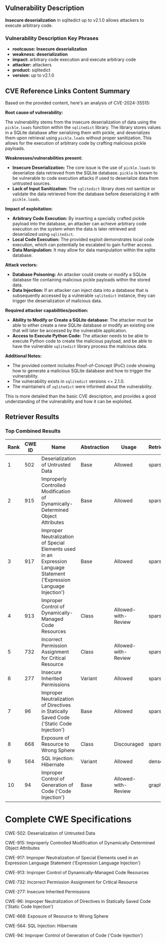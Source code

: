 ## Vulnerability Description
**Insecure **deserialization**** in sqlitedict up to v2.1.0 allows attackers to execute arbitrary code.

### Vulnerability Description Key Phrases
- **rootcause:** **Insecure deserialization**
- **weakness:** **deserialization**
- **impact:** arbitrary code execution and execute arbitrary code
- **attacker:** attackers
- **product:** sqlitedict
- **version:** up to v2.1.0

## CVE Reference Links Content Summary
Based on the provided content, here's an analysis of CVE-2024-35515:

**Root cause of vulnerability:**

The vulnerability stems from the insecure deserialization of data using the `pickle.loads` function within the `sqlitedict` library. The library stores values in a SQLite database after serializing them with pickle, and deserializes them upon retrieval using `pickle.loads` without proper sanitization. This allows for the execution of arbitrary code by crafting malicious pickle payloads.

**Weaknesses/vulnerabilities present:**

*   **Insecure Deserialization:** The core issue is the use of `pickle.loads` to deserialize data retrieved from the SQLite database. `pickle` is known to be vulnerable to code execution attacks if used to deserialize data from untrusted sources.
*   **Lack of Input Sanitization:**  The `sqlitedict` library does not sanitize or validate the data retrieved from the database before deserializing it with `pickle.loads`.

**Impact of exploitation:**

*   **Arbitrary Code Execution:** By inserting a specially crafted pickle payload into the database, an attacker can achieve arbitrary code execution on the system when the data is later retrieved and deserialized using `sqlitedict`.
*   **Local Code Execution:** The provided exploit demonstrates local code execution, which can potentially be escalated to gain further access.
*   **Data Manipulation:** It may allow for data manipulation within the sqlite database.

**Attack vectors:**

*   **Database Poisoning:** An attacker could create or modify a SQLite database file containing malicious pickle payloads within the stored data.
*   **Data Injection:** If an attacker can inject data into a database that is subsequently accessed by a vulnerable `sqlitedict` instance, they can trigger the deserialization of malicious data.

**Required attacker capabilities/position:**

*   **Ability to Modify or Create a SQLite database:** The attacker must be able to either create a new SQLite database or modify an existing one that will later be accessed by the vulnerable application.
*   **Access to Execute Python Code:** The attacker needs to be able to execute Python code to create the malicious payload, and be able to have the vulnerable `sqlitedict` library process the malicious data.

**Additional Notes:**

*   The provided content includes Proof-of-Concept (PoC) code showing how to generate a malicious SQLite database and how to trigger the vulnerability.
*   The vulnerability exists in `sqlitedict` versions <= 2.1.0.
*   The maintainers of `sqlitedict` were informed about the vulnerability.

This is more detailed than the basic CVE description, and provides a good understanding of the vulnerability and how it can be exploited.

## Retriever Results

### Top Combined Results

| Rank | CWE ID | Name | Abstraction | Usage  | Retrievers | Individual Scores |
|------|--------|------|-------------|-------|------------|-------------------|
| 1 | 502 | Deserialization of Untrusted Data | Base | Allowed | sparse | 0.125 |
| 2 | 915 | Improperly Controlled Modification of Dynamically-Determined Object Attributes | Base | Allowed | sparse | 0.099 |
| 3 | 917 | Improper Neutralization of Special Elements used in an Expression Language Statement ('Expression Language Injection') | Base | Allowed | sparse | 0.090 |
| 4 | 913 | Improper Control of Dynamically-Managed Code Resources | Class | Allowed-with-Review | sparse | 0.087 |
| 5 | 732 | Incorrect Permission Assignment for Critical Resource | Class | Allowed-with-Review | sparse | 0.085 |
| 6 | 277 | Insecure Inherited Permissions | Variant | Allowed | sparse | 0.082 |
| 7 | 96 | Improper Neutralization of Directives in Statically Saved Code ('Static Code Injection') | Base | Allowed | sparse | 0.079 |
| 8 | 668 | Exposure of Resource to Wrong Sphere | Class | Discouraged | sparse | 0.079 |
| 9 | 564 | SQL Injection: Hibernate | Variant | Allowed | dense | 0.524 |
| 10 | 94 | Improper Control of Generation of Code ('Code Injection') | Base | Allowed-with-Review | graph | 0.002 |



# Complete CWE Specifications

CWE-502: Deserialization of Untrusted Data

CWE-915: Improperly Controlled Modification of Dynamically-Determined Object Attributes

CWE-917: Improper Neutralization of Special Elements used in an Expression Language Statement ('Expression Language Injection')

CWE-913: Improper Control of Dynamically-Managed Code Resources

CWE-732: Incorrect Permission Assignment for Critical Resource

CWE-277: Insecure Inherited Permissions

CWE-96: Improper Neutralization of Directives in Statically Saved Code ('Static Code Injection')

CWE-668: Exposure of Resource to Wrong Sphere

CWE-564: SQL Injection: Hibernate

CWE-94: Improper Control of Generation of Code ('Code Injection')